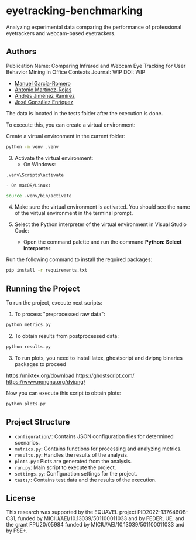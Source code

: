 # eyetracking-benchmarking
Analyzing experimental data comparing the performance of professional eyetrackers and webcam-based eyetrackers.

## Authors
Publication Name: Comparing Infrared and Webcam Eye Tracking for User Behavior Mining in Office Contexts
Journal: WIP
DOI: WIP

- [Manuel García-Romero](https://scholar.google.com/citations?hl=es&user=eu0urvcAAAAJ)
- [Antonio Martínez-Rojas](https://scholar.google.com/citations?user=qhMxtwMAAAAJ&hl=es&oi=ao)
- [Andrés Jiménez Ramírez](https://scholar.google.com/citations?user=qxRi-4gAAAAJ&hl=es&oi=ao)
- [José González Enríquez](https://scholar.google.com/citations?user=uMfdKyEAAAAJ&hl=es&oi=ao)

The data is located in the tests folder after the execution is done.

To execute this, you can create a virtual environment:

Create a virtual environment in the current folder:

```bash
python -m venv .venv
```

3. Activate the virtual environment:
    - On Windows:
        
```bash
.venv\Scripts\activate
```
    - On macOS/Linux:
        
```bash
source .venv/bin/activate
```

4. Make sure the virtual environment is activated. You should see the name of the virtual environment in the terminal prompt.

5. Select the Python interpreter of the virtual environment in Visual Studio Code:
    - Open the command palette and run the command **Python: Select Interpreter**.

Run the following command to install the required packages:

```bash
pip install -r requirements.txt
```

## Running the Project

To run the project, execute next scripts:

1. To process "preprocessed raw data":

```bash
python metrics.py
```
2. To obtain results from postprocessed data:

```bash
python results.py
```

3. To run plots, you need to install latex, ghostscript and dvipng binaries packages to proceed

https://miktex.org/download
https://ghostscript.com/
https://www.nongnu.org/dvipng/

Now you can execute this script to obtain plots:

```bash
python plots.py
```

## Project Structure

- `configuration/`: Contains JSON configuration files for determined scenarios.
- `metrics.py`: Contains functions for processing and analyzing metrics.
- `results.py`: Handles the results of the analysis.
- `plots.py` : Plots are generated from the analysis.
- `run.py`: Main script to execute the project.
- `settings.py`: Configuration settings for the project.
- `tests/`: Contains test data and the results of the execution.

## License

This research was supported by the EQUAVEL project PID2022-137646OB-C31, funded
by MICIU/AEI/10.13039/501100011033 and by FEDER, UE; and the
grant FPU20/05984 funded by MICIU/AEI/10.13039/501100011033 and by FSE+.